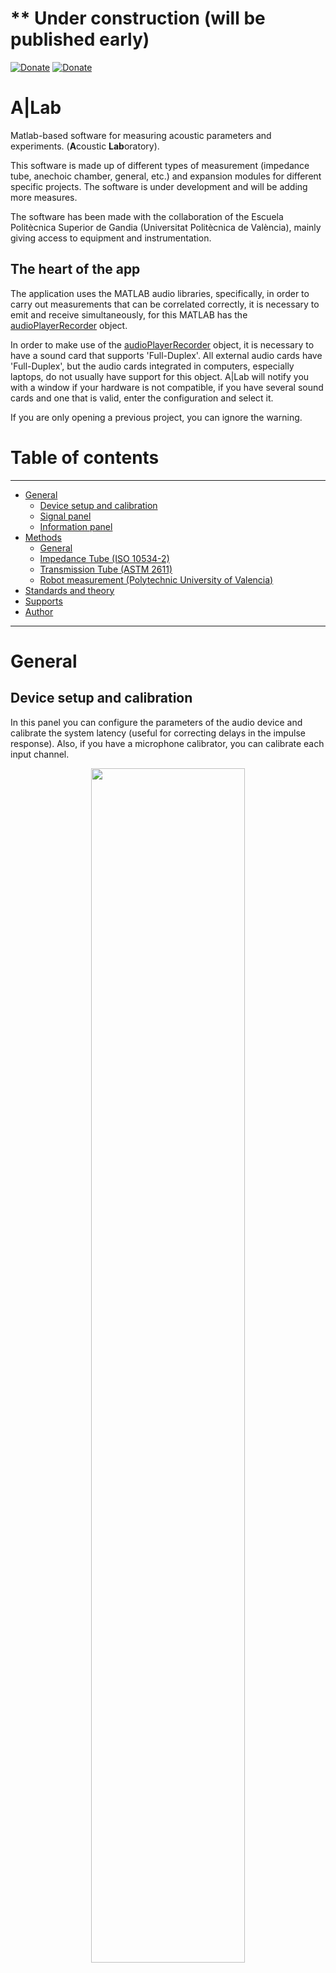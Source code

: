 
# ** Under construction (will be published early)

[![Donate](https://img.shields.io/badge/Donate-PayPal-green.svg)](https://www.paypal.com/donate?hosted_button_id=BLP3R6VGYJB4Q) 
[![Donate](https://img.shields.io/badge/Donate-Ko--fi-brightgreen?color=ff5f5f)](https://ko-fi.com/jmrplens) 

# A|Lab
Matlab-based software for measuring acoustic parameters and experiments. (**A**coustic **Lab**oratory).

This software is made up of different types of measurement (impedance tube, anechoic chamber, general, etc.) and expansion modules for different specific projects. The software is under development and will be adding more measures.

The software has been made with the collaboration of the Escuela Politècnica Superior de Gandia (Universitat Politècnica de València), mainly giving access to equipment and instrumentation.

## The heart of the app
The application uses the MATLAB audio libraries, specifically, in order to carry out measurements that can be correlated correctly, it is necessary to emit and receive simultaneously, for this MATLAB has the <a href="https://www.mathworks.com/help/audio/ref/audioplayerrecorder-system-object.html">audioPlayerRecorder</a> object.

In order to make use of the <a href="https://www.mathworks.com/help/audio/ref/audioplayerrecorder-system-object.html">audioPlayerRecorder</a> object, it is necessary to have a sound card that supports 'Full-Duplex'. All external audio cards have 'Full-Duplex', but the audio cards integrated in computers, especially laptops, do not usually have support for this object. A|Lab will notify you with a window if your hardware is not compatible, if you have several sound cards and one that is valid, enter the configuration and select it.

If you are only opening a previous project, you can ignore the warning.


# Table of contents

---
- [General](#general)
  - [Device setup and calibration](#device-setup-and-calibration)
  - [Signal panel](#signal-panel)
  - [Information panel](#information-panel)
- [Methods](#methods)
  - [General](#general-1)
  - [Impedance Tube \(ISO 10534-2\)](#impedance-tube-iso-10534-2)
  - [Transmission Tube \(ASTM 2611\)](#transmission-tube-astm-2611)
  - [Robot measurement \(Polytechnic University of Valencia\)](#robot-measurement-upv)
- [Standards and theory](#standards-and-theory)
- [Supports](#supports)
- [Author](#author)
---

<a id="general"></a>
# General

<a id="device-setup-and-calibration"></a>
## Device setup and calibration

In this panel you can configure the parameters of the audio device and calibrate the system latency (useful for correcting delays in the impulse response). Also, if you have a microphone calibrator, you can calibrate each input channel.

<p align="center">
<img src="http://jmrplens.com/GitHub_ALab/devicepanelc.png" width="70%"></img> 
</p>

Options:
  - **Harware configuration**: Sample rate, Samples per Frame, Device driver, Audio device and Bit depth.
  - **Calibrate latency**: Selects the input and output channel and calibrates automatically.
  - **Calibrate inputs**: Select calibrator signal level, input channel and run calibration.
  - **Air parameters**: Sound speed and air density.

<a id="calibrate-latency"></a>
### Calibrate latency

All systems have an internal latency from when the signal is emitted until it is received. With this calibration, the latency of the system is obtained and the correction is applied in all measurements, the delay added by the system in the received signal is eliminated.

To calibrate the latency you must connect a cable directly from an output of the sound card to an input. Once connected, choose the channels where the cable is connected and press `Calibrate latency`, the program will make 5 measurements to calculate the latency of the system.

```matlab
% Latency calculation
inCalibration;  % Input signal from latency calibration measure
outCalibration; % Output signal from latency calibration measure

[cross,time] = xcorr(inCalibration,outCalibration);
[~,Midx]     = max(abs(cross)); % Find peak
Latency      = time(Midx)/fs;   % Latency time value in seconds
```

```matlab
% Latency correction
Latency;     % Latency time in seconds
sigReceived; % Signal received in a measurement from general method, impedance tube, ...

DelaySamples = floor(Latency*SampleRate);
sigReceived = [sigReceived(DelaySamples+1:end);zeros(DelaySamples,1)];
```

<a id="calibrate-inputs"></a>
### Calibrate inputs

To obtain the correct level in the measurements calculations, it is necessary to obtain a factor that applies a dimension to the input signal. It is the calibration factor and it is obtained from a source that has a known acoustic pressure, usually a calibrator emits 94dB but if you have another type of calibrator you can indicate the reference level.

You must place the calibrator on the microphone you want to calibrate and click on 'Calibrate channel N', the calibration factor will automatically be calculated. This calibration factor is automatically applied to all measured signals.

```matlab
% Calculate calibration factor
Lcal;   % Calibrator reference value in dB (Typical: 94)
sigCal; % Measured signal with calibrator placed on the microphone

Pcal = 10^(Lcal/20) * 2e-5;                 % Calibration reference in Pa
Xrms = sqrt(sum(sigCal.^2)/length(sigCal)); % = rms(sigCal)
K = Xrms / Pcal;                            % Calibration factor
```

```matlab
% Apply calibration factor to a measured signal
K;            % Calibration factor
sigReceived;  % Signal received in a measurement from general method, impedance tube, ...

sigReceived = sigReceived ./  K; % Calibrated signal
```


<a id="signal-panel"></a>
## Signal panel
The signal selection panel appears in all types of measurement. 

<img width="225" src="http://jmrplens.com/GitHub_ALab/sweepPanel.png"></img>

The available signals depend on the chosen measurement method, in total the following signals are available:
  * MLS
    ```matlab
          fs; % Sample rate
    duration; % Duration in seconds of a sequence
        nseq; % Number of sequences
        
        signal = mls(round(fs*duration+1));
        signal = repmat(signal,nseq,1);
        signal = [signal;zeros(round(fs*duration+1),1)];
    ```
  * Sweep
    ```matlab
          fs; % Sample rate
    duration; % Duration in seconds
     dur_sil; % Silence duration in seconds
        fini; % Initial frequency in hertz
        fend; % End frequency in hertz
        
        signal = sweeptone(duration,dur_sil,fs,'SweepFrequencyRange',[fini,fend]);
    ```
  * White Noise
    ```matlab
          fs; % Sample rate
    duration; % Duration in seconds
    
        signal = randn(round(duration*fs),1);
    ```
  * Pink Noise
    ```matlab
          fs; % Sample rate
    duration; % Duration in seconds
    
        signal = pinknoise(round(duration*fs));
    ```
  * Pure Tone
    ```matlab
          fs; % Sample rate
    duration; % Duration in seconds
        freq; % Tone frequency in hertz
        
        signal = cos(2*pi*freq*(0:1/fs:duration));
    ```
  * Custom signal

    If you want to use a different signal you can import it by selecting it within this panel. The signal must be in a text file with a single column, the sampling frequency will be the one defined in the application configuration.

All signals are normalized between 0.5 and -0.5: `signal = (signal/max(abs(signal)))*0.5;`.

<a id="information-panel"></a>
## Information panel
 <img align="left" height="150" src="http://jmrplens.com/GitHub_ALab/infoPanel.png"></img> This panel always appears in the bar on the right. Displays the relevant information of the audio device.
 If latency calibration has not been performed it shows the approximate value (`SamplesPerFrame/SampleRate*2`) but this value is not applied to signals.
 If at least one input of the device has been calibrated, the word 'Yes' will be displayed in the input calibration.

<p><br /><br /></p>

---

<a id="methods"></a>
# Methods

<a id="general-1"></a>
## General

This method is only to perform some tests and see some options that MATLAB offers us, such as the calculation of common parameters in sound level meters.
**Remember: only for test.**

<p align="center">
<img src="http://jmrplens.com/GitHub_ALab/GeneralMethod.png" width="49%"></img>
</p>

<br>

<a id="impedance-tube-iso-10534-2"></a>
## Impedance Tube (ISO 10534-2)

---
##### Table of contents
- [Tube parameters](#tube-parameters)
- [One-Mic measurement](#one-mic-measurement)
- [Two-Mic measurement](#two-mic-measurement)
  - [Calibrate the impedance tube system](#calibrate-the-impedance-tube-system)
- [Information panel](#information-panel-1)
- [Results visualization](#results-visualization)
---

The impedance tube method is detailed in <a href="https://www.iso.org/standard/22851.html">ISO 10534-2</a>. In this program the measure has been implemented in full compliance with the standard.

The steps to follow (also indicated in the standard) are:
  1. (Recommended) Calibrate the inputs to be used (<a href="#device-setup-and-calibration">configuration panel</a>).
  1. Enter tube parameters (distances and shape).
  1. (Recommended) Calibrate the impedance tube system (if you use two microphones).
  1. Measure.
 
The results obtained are: Reflection factor, Sound absorption coefficient, Specific acoustic impedance, Impulse response (two inputs) and Frequency response (two inputs).

The side panels that appear in this measurement method are:
* **Left panel**: Here you can open the tube parameter configuration panel, measure with one or two microphones or review the information of the measurement method.
* **Right panel**: Here you can choose the type of signal and its parameters. You will also have information about the tube and the audio hardware.

|Left panel|Right panel|
|:-------:|:------:|
|<img src="http://jmrplens.com/GitHub_ALab/ImpedanceTubeLeftc.png" width="50%"></img>|<img src="http://jmrplens.com/GitHub_ALab/ImpedanceTubeRightc.png" width="50%"></img>|


<a id="tube-parameters"></a>
### Tube parameters

Enter in this panel the geometric parameters of the tube: Shape, distance between microphones and distance to the sample. Remember, measure all dimensions correctly.

<p align="center">
<img src="http://jmrplens.com/GitHub_ALab/ImpedanceTubeParametersc.png" width="49%"></img>
</p>

<a id="one-mic-measurement"></a>
### One-Mic measurement

If you only have one microphone, you can perform the measurement through this panel.
First place the microphone in position [A] and press `Measure [A]`, then move the microphone to position [B] and press `Measure [B]`. Finally, click on the button `Calculate results` in the right panel.

<p align="center">
<img src="http://jmrplens.com/GitHub_ALab/ImpedanceTubeOneMicc.png" width="49%"></img>
</p>

<a id="two-mic-measurement"></a>
### Two-Mic measurement

To measure with two microphones simply place the microphones in position and press `Measure`.
You can also calibrate the system by pressing `Calibrate (optional)`.
Once the measurement is finished, press the button `Calculate results` in the right panel. If you have calibrated the tube, the program will ask you if you want to use the calibration.

<p align="center">
<img src="http://jmrplens.com/GitHub_ALab/ImpedanceTubeTwoMicc.png" width="49%"></img>
</p>

<a id="calibrate-the-impedance-tube-system"></a>
#### Calibrate the impedance tube system

To calibrate the system, two measurements must be made, one with the normal microphone position, and one with the swapped position.
It is also advisable to have an absorbent material to slightly reduce reflections.
The figures indicate the position of the microphones for each measurement, make sure they are located correctly before measuring. Once the two measurements are finished, click on `Return`.

<p align="center">
<img src="http://jmrplens.com/GitHub_ALab/ImpedanceTubeTwoMicCalc.png" width="49%"></img>
</p>

<a id="information-panel-1"></a>
### Information panel
In this panel you will see a summary of the measurement method and the limitations according to the tube parameters.

<p align="center">
<img src="http://jmrplens.com/GitHub_ALab/ImpedanceTubeInformationc.png" width="49%"></img>
</p>

<a id="results-visualization"></a>
### Results visualization

In the results panel you can choose the resolution of the FFT and see the standard results.
You can also export the results in text file to use it in another software, also export the graphs (PNG, JPG, PDF, EPS or FIG) or see the impulse and frequency responses of the measured signals.

<p align="center">
<img src="http://jmrplens.com/GitHub_ALab/ImpedanceTubeResultsc.png" width="49%"></img>
</p>

<br>

<a id="transmission-tube-astm-2611"></a>
## Transmission Tube (ASTM 2611)

---
##### Table of contents
- [Tube parameters](#tube-parameters-1)
- [One-Mic measurement](#one-mic-measurement-1)
- [Two-Mic measurement](#two-mic-measurement-1)
- [Four-Mic measurement](#four-mic-measurement)
  - [Calibrate the transmission tube system](#calibrate-the-transmission-tube-system)
- [Measure information](#measure-information)
- [Results visualization](#results-visualization-1)
---

The transmission tube method is detailed in <a href="https://www.astm.org/Standards/E2611.htm">ASTM 2611</a>. In the program the method is implemented to be able to use one, two or four microphones. It is necessary to have a transmission tube with 4 microphone positions, two on the upstream side and two on the downstream side.

If the sample to be analyzed is symmetrical, only an anechoic end of the tube is necessary. If it is not symmetric, it will be necessary to measure with anechoic end and with rigid end.

The steps to follow (also indicated in the standard) are:
  1. (Recommended) Calibrate the inputs to be used (<a href="#device-setup-and-calibration">configuration panel</a>).
  1. Enter tube parameters (distances and shape).
  1. (Recommended) Calibrate the impedance tube system (if you use four microphones).
  1. Measure with anechoic end and, if not symmetrical sample, repeat measure with rigid end.
 
The results obtained are: Transmission loss, Impedance, Transmission factor, Reflection factor, Propagation wavenamber in material, Sound absorption coefficient, Impulse response and Frequency response (four inputs) for anechoic and rigid end measure (if not symmetrical).

The side panels that appear in this measurement method are:
* **Left panel**: Here you can open the tube parameter configuration panel, measure with one, two or four microphones or review the information of the measurement method.
* **Right panel**: Here you can choose the type of signal and its parameters. You will also have information about the tube and the audio hardware.

|Left panel|Right panel|
|:-------:|:------:|
|<img src="http://jmrplens.com/GitHub_ALab/TransmissionTubeLeft.png" width="50%"></img>|<img src="http://jmrplens.com/GitHub_ALab/TransmissionTubeRightc.png" width="50%"></img>|

<a id="tube-parameters-1"></a>
### Tube parameters
The panel shown here is used to enter the geometric parameters of the tube. Remember, measure all dimensions correctly.

Also do not forget to indicate the shape of the tube.
<p align="center">
<img src="http://jmrplens.com/GitHub_ALab/TransmissionTubeParams.png" width="49%"></img>
</p>

<a id="one-mic-measurement-1"></a>
### One-Mic measurement
If you only have one microphone, it is possible to perform the measurement by placing the microphone in each of the measurement positions.

Each time a measurement is made the graph is updated to show which parts have already been measured. Also, if you are not sure that you have carried out the measurement correctly, you can delete it and do it again.

<p align="center">
<img src="http://jmrplens.com/GitHub_ALab/TransmissionTube1mic.png" width="49%"></img>
</p>

<a id="two-mic-measurement-1"></a>
### Two-Mic measurement
If you have two microphones you can perform the measurement faster than the one microphone option.

The operation is the same, except that now two input channels are chosen, one for each microphone.

<p align="center">
<img src="http://jmrplens.com/GitHub_ALab/TransmissionTube2mic.png" width="49%"></img>
</p>

<a id="four-mic-measurement"></a>
### Four-Mic measurement
This is the best option, it reduces errors when manipulating the position of the microphones obtaining better results (although it is not a big difference).

This option also allows you to calibrate the microphones before making the measurement.
<p align="center">
<img src="http://jmrplens.com/GitHub_ALab/TransmissionTube4mic.png" width="49%"></img>
</p>

<a id="calibrate-the-transmission-tube-system"></a>
#### Calibrate the transmission tube system

<p align="center">
<img src="http://jmrplens.com/GitHub_ALab/TransmissionTube4micCal.png" width="49%"></img>
</p>

<a id="measure-information"></a>
### Measure information
In this panel you will see some information about the measurement method.

<p align="center">
<img src="http://jmrplens.com/GitHub_ALab/TransmissionTubeInformation.png" width="49%"></img>
</p>

<a id="results-visualization-1"></a>
### Results visualization
When you press the button to calculate results, you will see this panel with the different results defined by the standard. If you click on any of the graphs you can see it larger.

Also, if you press the button for other results, you will be able to see the impulse response and the frequency response of all the measurements.

In the main results panel you can choose to export all the results in text file or if you click on any graph you can export in text file only that result.
<p align="center">
<img src="http://jmrplens.com/GitHub_ALab/TransmissionTubeResults.png" width="49%"></img>
</p>

<a id="robot-measurement-upv"></a>
## Robot measurement (Polytechnic University of Valencia)

<a id="standards-and-theory"></a>
# Standards and theory

Here is a table of the sources used for the implementation of some of the measures implemented in the software.

| Measure | Source | M-File |
|:-------:|:------:|:------:|
| Impedance tube | <a href="https://www.iso.org/standard/22851.html">ISO 10534-2:1998</a>   | |
| Transmission tube | <a href="https://www.astm.org/Standards/E2611.htm">ASTM 2611 - 19</a> | `calculationsFourMicASTM2611.m` |

<a id="supports"></a>
# Supports

<a href="http://www.upv.es"><img align="Left" height="100" src="http://jmrplens.com/GitHub_ALab/LogoUPV2.png"></img></a><a href="http://www.gandia.upv.es/"><img align="Left" height="100" src="http://jmrplens.com/GitHub_ALab/LogoEPSG2.png"></img></a> ***Thanks to the Universitat Politècnica de València and the Escuela Politècnica Superior de Gandia for providing the necessary equipment to develop some of the measures implemented in the program.***

<p><br /><br /></p>
More to add.....

<a id="author"></a>
# Author
Jose M. Requena Plens, 2021. (joreple@upv.es)

[![Donate](https://img.shields.io/badge/Donate-PayPal-green.svg)](https://www.paypal.com/donate?hosted_button_id=BLP3R6VGYJB4Q)
[![Donate](https://img.shields.io/badge/Donate-Ko--fi-brightgreen?color=ff5f5f)](https://ko-fi.com/jmrplens) 

